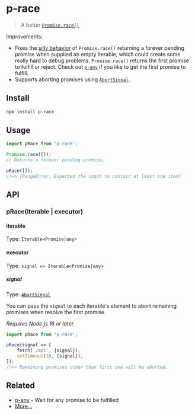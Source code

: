 # p-race

> A better [`Promise.race()`](https://developer.mozilla.org/en/docs/Web/JavaScript/Reference/Global_Objects/Promise/race)

Improvements:
- Fixes the [silly behavior](https://github.com/domenic/promises-unwrapping/issues/75) of `Promise.race()` returning a forever pending promise when supplied an empty iterable, which could create some really hard to debug problems. `Promise.race()` returns the first promise to fulfill or reject. Check out [`p-any`](https://github.com/sindresorhus/p-any) if you like to get the first promise to fulfill.
- Supports aborting promises using [`AbortSignal`](https://developer.mozilla.org/en-US/docs/Web/API/AbortSignal).

## Install

```sh
npm install p-race
```

## Usage

```js
import pRace from 'p-race';

Promise.race([]);
// Returns a forever pending promise…

pRace([]);
//=> [RangeError: Expected the input to contain at least one item]
```

## API

### pRace(iterable | executor)

#### iterable

Type: `Iterable<Promise|any>`

#### executor

Type: `signal => Iterable<Promise|any>`

##### signal

Type: [`AbortSignal`](https://developer.mozilla.org/en-US/docs/Web/API/AbortSignal)

You can pass the `signal` to each iterable's element to abort remaining promises when resolve the first promise.

*Requires Node.js 16 or later.*

```js
import pRace from 'p-race';

pRace(signal => [
	fetch('/api', {signal}),
	setTimeout(10, {signal}),
]);
//=> Remaining promises other than first one will be aborted.
```

## Related

- [p-any](https://github.com/sindresorhus/p-any) - Wait for any promise to be fulfilled
- [More…](https://github.com/sindresorhus/promise-fun)
